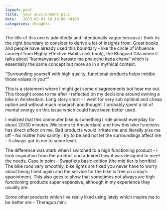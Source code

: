 ```yaml
---
layout: post
title:  your environment pt.1
date:   2023-03-03 16:18:00 +0100
categories: thoughts
---
```


The title of this one is admittedly and intentionally vague because I think its the right boundary to consider to derive a lot of insights from. Great books and people have already used this boundary - like the circle of influence concept from Highly Effective Habits (link book), the Bhagvad Gita when it talks about “karmanyavadi karaste ma phaleshu kada chana” which is essentially the same concept but more so in a mythical context.

“Surrounding yourself with high quality, functional products helps imbibe those values in you\*”

This is a statement where I might get some disagreements but hear me out. This thought arose to me after I reflected on my decisions around owning a bike in Amsterdam. Long story short - I went for very sub optimal and cheap option and without much research and thought. I probably spent a lot of mental energy on this issue which could have been better used.

I realized that this commuter bike is something I ride almost everyday for about 20/30 minutes (Welcome to Amsterdam) and how this bike functions has direct effect on me. Bad products would irritate me and literally piss me off - No matter how saintly I try to be and not let the surroundings affect me - It always got to me to some level.

The difference was stark when I switched to a high functioning product - I took inspiration from the product and admired how it was designed to meet the needs. Case in point - Swapfiets basic edition (the mid tier is horrible) The bike runs very smoothly, bike lights are fixed you never have to worry about being fined again and the service for the bike is free on a day’s appointment. This also goes to show that sometimes not always are high functioning products super expensive, although in my experience they usually are.

Some other products which I’ve really liked using lately which inspire me to be better are - Theragun mini.
